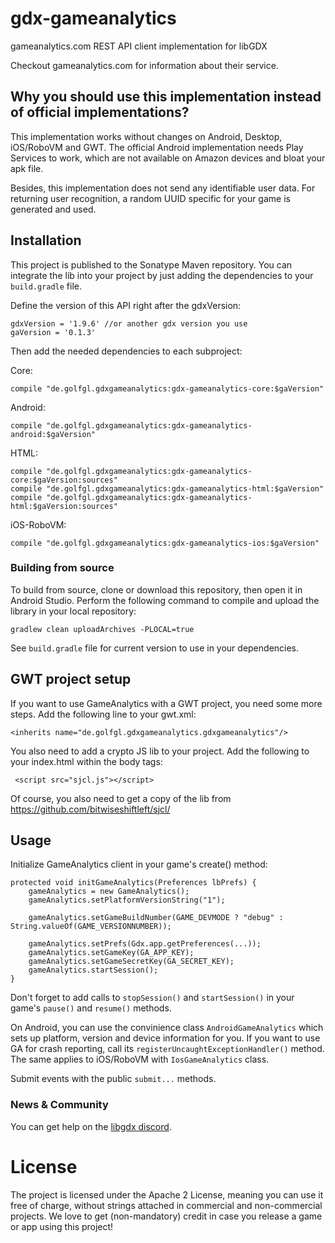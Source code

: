 # gdx-gameanalytics

gameanalytics.com REST API client implementation for libGDX

Checkout gameanalytics.com for information about their service.

## Why you should use this implementation instead of official implementations?

This implementation works without changes on Android, Desktop, iOS/RoboVM and GWT. The official Android implementation needs Play
Services to work, which are not available on Amazon devices and bloat your apk file.

Besides, this implementation does not send any identifiable user data. For returning user recognition, a random UUID specific for your game is generated and used.

## Installation

This project is published to the Sonatype Maven repository. You can integrate the lib into your project by just adding the dependencies to your `build.gradle` file.

Define the version of this API right after the gdxVersion:

    gdxVersion = '1.9.6' //or another gdx version you use
    gaVersion = '0.1.3'

Then add the needed dependencies to each subproject:

Core:

    compile "de.golfgl.gdxgameanalytics:gdx-gameanalytics-core:$gaVersion"

Android:

    compile "de.golfgl.gdxgameanalytics:gdx-gameanalytics-android:$gaVersion"

HTML:

    compile "de.golfgl.gdxgameanalytics:gdx-gameanalytics-core:$gaVersion:sources"
    compile "de.golfgl.gdxgameanalytics:gdx-gameanalytics-html:$gaVersion"
    compile "de.golfgl.gdxgameanalytics:gdx-gameanalytics-html:$gaVersion:sources"

iOS-RoboVM:

    compile "de.golfgl.gdxgameanalytics:gdx-gameanalytics-ios:$gaVersion"


### Building from source
To build from source, clone or download this repository, then open it in Android Studio. Perform the following command to compile and upload the library in your local repository:

    gradlew clean uploadArchives -PLOCAL=true

See `build.gradle` file for current version to use in your dependencies.

## GWT project setup
If you want to use GameAnalytics with a GWT project, you need some more steps. Add the following line to your gwt.xml:

    <inherits name="de.golfgl.gdxgameanalytics.gdxgameanalytics"/>

You also need to add a crypto JS lib to your project. Add the following to your index.html within the body tags:

     <script src="sjcl.js"></script>

Of course, you also need to get a copy of the lib from https://github.com/bitwiseshiftleft/sjcl/


## Usage

Initialize GameAnalytics client in your game's create() method:

    protected void initGameAnalytics(Preferences lbPrefs) {
        gameAnalytics = new GameAnalytics();
        gameAnalytics.setPlatformVersionString("1");

        gameAnalytics.setGameBuildNumber(GAME_DEVMODE ? "debug" : String.valueOf(GAME_VERSIONNUMBER));

        gameAnalytics.setPrefs(Gdx.app.getPreferences(...));
        gameAnalytics.setGameKey(GA_APP_KEY);
        gameAnalytics.setGameSecretKey(GA_SECRET_KEY);
        gameAnalytics.startSession();
    }

Don't forget to add calls to `stopSession()` and `startSession()` in your game's `pause()` and `resume()` methods.

On Android, you can use the convinience class `AndroidGameAnalytics` which sets up platform, version and device information for you. If you want to use GA for crash reporting,
call its `registerUncaughtExceptionHandler()` method. The same applies to iOS/RoboVM with `IosGameAnalytics` class.

Submit events with the public `submit...` methods.

### News & Community

You can get help on the [libgdx discord](https://discord.gg/6pgDK9F).

# License

The project is licensed under the Apache 2 License, meaning you can use it free of charge, without strings attached in commercial and non-commercial projects. We love to get (non-mandatory) credit in case you release a game or app using this project!
